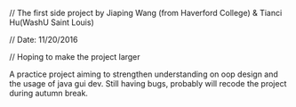 

// The first side project by Jiaping Wang (from Haverford College) & Tianci Hu(WashU Saint Louis)

// Date: 11/20/2016

// Hoping to make the project larger


A practice project aiming to strengthen understanding on oop design and the usage of java gui dev. Still having bugs, probably will recode the project during autumn break.
